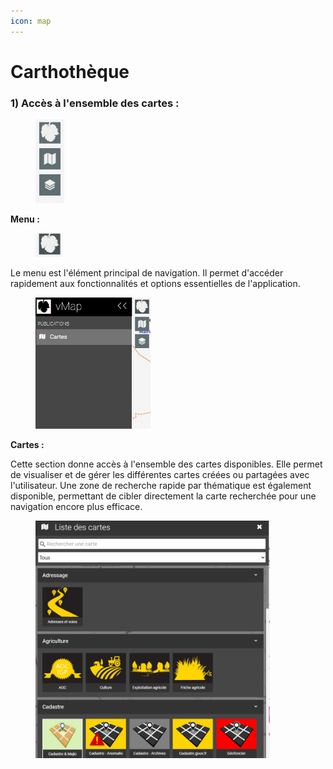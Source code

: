 ```yaml
---
icon: map
---
```


# Carthothèque

### 1) Accès à l'ensemble des cartes :

<figure><img src="../../../.gitbook/assets/acces_ensemble_carte.png" alt="" width="46"><figcaption></figcaption></figure>

**Menu :**

<figure><img src="../../../.gitbook/assets/acces_menu_btn.png" alt="" width="43"><figcaption></figcaption></figure>

Le menu est l'élément principal de navigation. Il permet d'accéder rapidement aux fonctionnalités et options essentielles de l'application.

<figure><img src="../../../.gitbook/assets/acces_menu.png" alt="" width="184"><figcaption></figcaption></figure>

**Cartes :**

Cette section donne accès à l'ensemble des cartes disponibles. Elle permet de visualiser et de gérer les différentes cartes créées ou partagées avec l'utilisateur. Une zone de recherche rapide par thématique est également disponible, permettant de cibler directement la carte recherchée pour une navigation encore plus efficace.

<figure><img src="../../../.gitbook/assets/acces_cartes.png" alt="" width="375"><figcaption></figcaption></figure>
